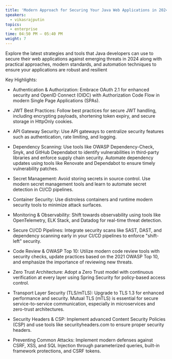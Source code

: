 ```yaml
---
title: 'Modern Approach for Securing Your Java Web Applications in 2024'
speakers:
  - vikasrajputin
topics:
  - enterprise
time: 04:50 PM – 05:40 PM
weight: 7
---
```


Explore the latest strategies and tools that Java developers can use to secure their web applications against emerging threats in 2024 along with practical approaches, modern standards, and automation techniques to ensure your applications are robust and resilient

Key Highlights:

- Authentication & Authorization:
Embrace OAuth 2.1 for enhanced security and OpenID Connect (OIDC) with Authorization Code Flow in modern Single Page Applications (SPAs).

- JWT Best Practices:
Follow best practices for secure JWT handling, including encrypting payloads, shortening token expiry, and secure storage in HttpOnly cookies.

- API Gateway Security:
Use API gateways to centralize security features such as authentication, rate limiting, and logging.

- Dependency Scanning:
Use tools like OWASP Dependency-Check, Snyk, and GitHub Dependabot to identify vulnerabilities in third-party libraries and enforce supply chain security. Automate dependency updates using tools like Renovate and Dependabot to ensure timely vulnerability patches.

- Secret Management:
Avoid storing secrets in source control. Use modern secret management tools and learn to automate secret detection in CI/CD pipelines.

- Container Security:
Use distroless containers and runtime modern security tools to minimize attack surfaces.

- Monitoring & Observability:
Shift towards observability using tools like OpenTelemetry, ELK Stack, and Datadog for real-time threat detection.

- Secure CI/CD Pipelines:
Integrate security scans like SAST, DAST, and dependency scanning early in your CI/CD pipelines to enforce "shift-left" security.

- Code Review & OWASP Top 10:
Utilize modern code review tools with security checks, update practices based on the 2021 OWASP Top 10, and emphasize the importance of reviewing new threats.

- Zero Trust Architecture:
Adopt a Zero Trust model with continuous verification at every layer using Spring Security for policy-based access control.

- Transport Layer Security (TLS/mTLS):
Upgrade to TLS 1.3 for enhanced performance and security. Mutual TLS (mTLS) is essential for secure service-to-service communication, especially in microservices and zero-trust architectures.

- Security Headers & CSP:
Implement advanced Content Security Policies (CSP) and use tools like securityheaders.com to ensure proper security headers.

- Preventing Common Attacks:
Implement modern defenses against CSRF, XSS, and SQL Injection through parameterized queries, built-in framework protections, and CSRF tokens.

